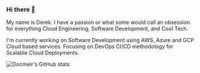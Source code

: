 ### Hi there 👋

My name is Derek. I have a passion or what some would call an obsession for everything Cloud Engineering, Software Development, and Cool Tech.

I'm currently working on Software Development using AWS, Azure and GCP Cloud based services.  Focusing on DevOps CI/CD methodology for Scalable Cloud Deployments.

![Docmeir's GitHub stats](https://github-readme-stats.vercel.app/api?username=docmeir&show_icons=true&theme=radical)

<!--
**Docmeir/docmeir** is a ✨ _special_ ✨ repository because its `README.md` (this file) appears on your GitHub profile.

Here are some ideas to get you started:

- 🔭 I’m currently working on ...
- 🌱 I’m currently learning ...
- 👯 I’m looking to collaborate on ...
- 🤔 I’m looking for help with ...
- 💬 Ask me about ...
- 📫 How to reach me: ...
- 😄 Pronouns: ...
- ⚡ Fun fact: ...
-->
